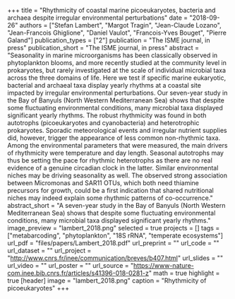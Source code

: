 +++
title = "Rhythmicity of coastal marine picoeukaryotes, bacteria and archaea despite irregular environmental perturbations"
date = "2018-09-26"
authors = ["Stefan Lambert", "Margot Tragin",  "Jean-Claude Lozano",  "Jean-Francois Ghiglione", "Daniel Vaulot",  "Francois-Yves Bouget",  "Pierre Galand"]
publication_types = ["2"]
publication = "The ISME journal, in press"
publication_short = "The ISME journal, in press"
abstract = "Seasonality in marine microorganisms has been classically observed in phytoplankton blooms, and more recently studied at the community level in prokaryotes, but rarely investigated at the scale of individual microbial taxa across the three domains of life. Here we test if specific marine eukaryotic, bacterial and archaeal taxa display yearly rhythms at a coastal site impacted by irregular environmental perturbations. Our seven-year study in the Bay of Banyuls (North Western Mediterranean Sea) shows that despite some fluctuating environmental conditions, many microbial taxa displayed significant yearly rhythms. The robust rhythmicity was found in both autotrophs (picoeukaryotes and cyanobacteria) and heterotrophic prokaryotes. Sporadic meteorological events and irregular nutrient supplies did, however, trigger the appearance of less common non-rhythmic taxa. Among the environmental parameters that were measured, the main drivers of rhythmicity were temperature and day length. Seasonal autotrophs may thus be setting the pace for rhythmic heterotrophs as there are no real evidence of a genuine circadian clock in the latter. Similar environmental niches may be driving seasonality as well. The observed strong association between Micromonas and SAR11 OTUs, which both need thiamine precursors for growth, could be a first indication that shared nutritional niches may indeed explain some rhythmic patterns of co-occurrence."
abstract_short = "A seven-year study in the Bay of Banyuls (North Western Mediterranean Sea) shows that despite some fluctuating environmental conditions, many microbial taxa displayed significant yearly rhythms."
image_preview = "lambert_2018.png"
selected = true
projects = []
tags = ["metabarcoding", "phytoplankton", "18S rRNA", "temperate ecosystems"]
url_pdf = "files/papers/Lambert_2018.pdf"
url_preprint = ""
url_code = ""
url_dataset = ""
url_project = "http://www.cnrs.fr/inee/communication/breves/b407.html"
url_slides = ""
url_video = ""
url_poster = ""
url_source = "https://www-nature-com.inee.bib.cnrs.fr/articles/s41396-018-0281-z"
math = true
highlight = true
[header]
image = "lambert_2018.png"
caption = "Rhythmicity of picoeukaryotes"
+++
